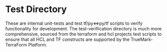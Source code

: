 
# Test Directory
These are internal unit-tests and test tf/py<=>py/tf scripts to verify 
functionality for development. The test-verification directory is much 
more comprehensive, sourced from the terraform and hcl projects test 
scripts to ensure that all HCL and TF constructs are supported by the
TrueMark-TerraForm Platform.